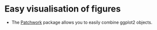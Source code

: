 # Easy visualisation of figures

- The [Patchwork](https://patchwork.data-imaginist.com/) package allows you to easily combine ggplot2 objects. 
